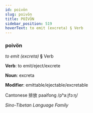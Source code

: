 ```yaml
---
id: poivön
slug: poivön
title: POİVÖN
sidebar_position: 519
hoverText: to emit (excreta) § Verb
---
```


### poivön

*to emit (excreta)* **§** Verb

**Verb**: to emit/eject/excrete

**Noun**: excreta

**Modifier**: emittable/ejectable/excretable

Cantonese 排放 paaifong /pʰaːi̯fɔːŋ/

*Sino-Tibetan Language Family*
